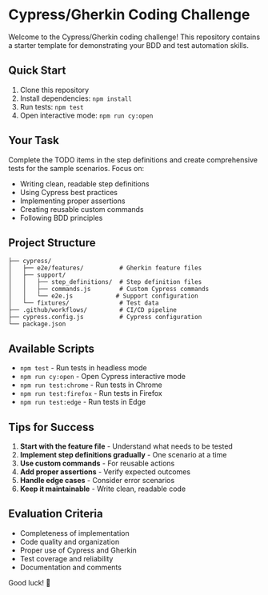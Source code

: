 # Cypress/Gherkin Coding Challenge

Welcome to the Cypress/Gherkin coding challenge! This repository contains a starter template for demonstrating your BDD and test automation skills.

## Quick Start

1. Clone this repository
2. Install dependencies: `npm install`
3. Run tests: `npm test`
4. Open interactive mode: `npm run cy:open`

## Your Task

Complete the TODO items in the step definitions and create comprehensive tests for the sample scenarios. Focus on:

- Writing clean, readable step definitions
- Using Cypress best practices
- Implementing proper assertions
- Creating reusable custom commands
- Following BDD principles

## Project Structure

```
├── cypress/
│   ├── e2e/features/          # Gherkin feature files
│   ├── support/
│   │   ├── step_definitions/  # Step definition files
│   │   ├── commands.js        # Custom Cypress commands
│   │   └── e2e.js            # Support configuration
│   └── fixtures/              # Test data
├── .github/workflows/         # CI/CD pipeline
├── cypress.config.js          # Cypress configuration
└── package.json
```

## Available Scripts

- `npm test` - Run tests in headless mode
- `npm run cy:open` - Open Cypress interactive mode
- `npm run test:chrome` - Run tests in Chrome
- `npm run test:firefox` - Run tests in Firefox
- `npm run test:edge` - Run tests in Edge

## Tips for Success

1. **Start with the feature file** - Understand what needs to be tested
2. **Implement step definitions gradually** - One scenario at a time
3. **Use custom commands** - For reusable actions
4. **Add proper assertions** - Verify expected outcomes
5. **Handle edge cases** - Consider error scenarios
6. **Keep it maintainable** - Write clean, readable code

## Evaluation Criteria

- Completeness of implementation
- Code quality and organization
- Proper use of Cypress and Gherkin
- Test coverage and reliability
- Documentation and comments

Good luck! 🚀
